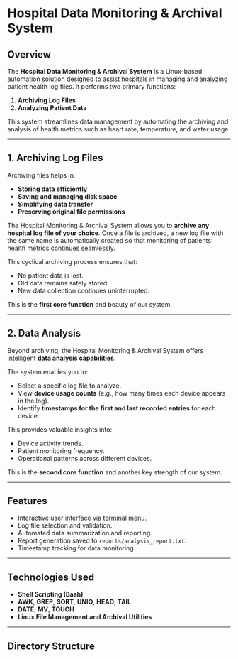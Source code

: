 # Hospital Data Monitoring & Archival System

## Overview
The **Hospital Data Monitoring & Archival System** is a Linux-based automation solution designed to assist hospitals in managing and analyzing patient health log files. It performs two primary functions:

1. **Archiving Log Files**
2. **Analyzing Patient Data**

This system streamlines data management by automating the archiving and analysis of health metrics such as heart rate, temperature, and water usage.

---

## 1. Archiving Log Files

Archiving files helps in:
- **Storing data efficiently**
- **Saving and managing disk space**
- **Simplifying data transfer**
- **Preserving original file permissions**

The Hospital Monitoring & Archival System allows you to **archive any hospital log file of your choice**. Once a file is archived, a new log file with the same name is automatically created so that monitoring of patients’ health metrics continues seamlessly.

This cyclical archiving process ensures that:
- No patient data is lost.
- Old data remains safely stored.
- New data collection continues uninterrupted.

This is the **first core function** and beauty of our system.

---

## 2. Data Analysis

Beyond archiving, the Hospital Monitoring & Archival System offers intelligent **data analysis capabilities**.

The system enables you to:
- Select a specific log file to analyze.
- View **device usage counts** (e.g., how many times each device appears in the log).
- Identify **timestamps for the first and last recorded entries** for each device.

This provides valuable insights into:
- Device activity trends.
- Patient monitoring frequency.
- Operational patterns across different devices.

This is the **second core function** and another key strength of our system.

---

## Features
- Interactive user interface via terminal menu.
- Log file selection and validation.
- Automated data summarization and reporting.
- Report generation saved to `reports/analysis_report.txt`.
- Timestamp tracking for data monitoring.

---

## Technologies Used
- **Shell Scripting (Bash)**
- **AWK**, **GREP**, **SORT**, **UNIQ**, **HEAD**, **TAIL**
- **DATE**, **MV**, **TOUCH**
- **Linux File Management and Archival Utilities**

---

## Directory Structure


